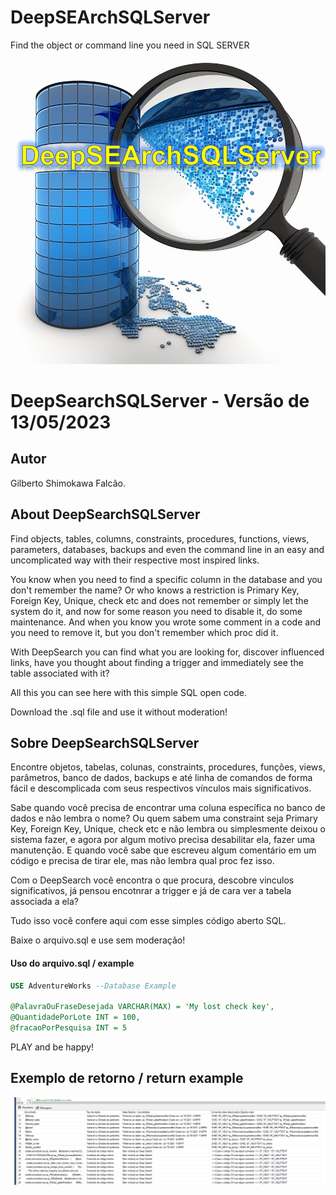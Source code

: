 # DeepSEArchSQLServer
Find the object or command line you need in SQL SERVER

![Logo](https://raw.githubusercontent.com/GilbertoShimokawaFalcao/DeepSEArchSQLServer/main/ImagesArt/DeepScreen.bmp)
# DeepSearchSQLServer - Versão de 13/05/2023

## Autor
Gilberto Shimokawa Falcão.

## About DeepSearchSQLServer
Find objects, tables, columns, constraints, procedures, functions, views, parameters, databases, backups and even the command line in an easy and uncomplicated way with their respective most inspired links.

You know when you need to find a specific column in the database and you don't remember the name?
Or who knows a restriction is Primary Key, Foreign Key, Unique, check etc and does not remember or simply let the system do it,
and now for some reason you need to disable it, do some maintenance.
And when you know you wrote some comment in a code and you need to remove it, but you don't remember which proc did it.

With DeepSearch you can find what you are looking for, discover influenced links, have you thought about finding a trigger and immediately see the table associated with it?

All this you can see here with this simple SQL open code.

Download the .sql file and use it without moderation!

## Sobre DeepSearchSQLServer
Encontre objetos, tabelas, colunas, constraints, procedures, funções, views, parâmetros, banco de dados, backups e até linha de comandos de forma fácil e descomplicada com seus respectivos vínculos mais significativos.

Sabe quando você precisa de encontrar uma coluna específica no banco de dados e não lembra o nome?
Ou quem sabem uma constraint seja Primary Key, Foreign Key, Unique, check etc e não lembra ou simplesmente deixou o sistema fazer,
e agora por algum motivo precisa desabilitar ela, fazer uma manutenção.
E quando você sabe que escreveu algum comentário em um código e precisa de tirar ele, mas não lembra qual proc fez isso.

Com o DeepSearch você encontra o que procura, descobre vinculos significativos, já pensou encotnrar a trigger e já de cara ver a tabela associada a ela? 

Tudo isso você confere aqui com esse simples código aberto SQL.

Baixe o arquivo.sql e use sem moderação!

#### Uso do arquivo.sql / example
```sql
USE AdventureWorks --Database Example

@PalavraOuFraseDesejada VARCHAR(MAX) = 'My lost check key',
@QuantidadePorLote INT = 100,
@fracaoPorPesquisa INT = 5

```
PLAY and be happy!

## Exemplo de retorno / return example

![App Screenshot](https://raw.githubusercontent.com/GilbertoShimokawaFalcao/DeepSEArchSQLServer/main/ImagesArt/return.bmp)
